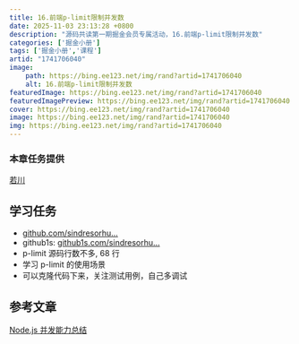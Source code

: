```yaml
---
title: 16.前端p-limit限制并发数
date: 2025-11-03 23:13:28 +0800
description: "源码共读第一期掘金会员专属活动，16.前端p-limit限制并发数"
categories: ['掘金小册']
tags: ['掘金小册','课程']
artid: "1741706040"
image:
    path: https://bing.ee123.net/img/rand?artid=1741706040
    alt: 16.前端p-limit限制并发数
featuredImage: https://bing.ee123.net/img/rand?artid=1741706040
featuredImagePreview: https://bing.ee123.net/img/rand?artid=1741706040
cover: https://bing.ee123.net/img/rand?artid=1741706040
image: https://bing.ee123.net/img/rand?artid=1741706040
img: https://bing.ee123.net/img/rand?artid=1741706040
---
```


### 本章任务提供
[若川](https://juejin.cn/user/1415826704971918)

## 学习任务

-   [github.com/sindresorhu…](https://link.juejin.cn/?target=https%3A%2F%2Fgithub.com%2Fsindresorhus%2Fp-limit "https://github.com/sindresorhus/p-limit")
-   github1s: [github1s.com/sindresorhu…](https://link.juejin.cn/?target=https%3A%2F%2Fgithub1s.com%2Fsindresorhus%2Fp-limit%2Fblob%2Fmain%2Findex.js "https://github1s.com/sindresorhus/p-limit/blob/main/index.js")
-   p-limit 源码行数不多, 68 行
-   学习 p-limit 的使用场景
-   可以克隆代码下来，关注测试用例，自己多调试

## 参考文章

[Node.js 并发能力总结](https://link.juejin.cn/?target=https%3A%2F%2Fmp.weixin.qq.com%2Fs%2F6LsPMIHdIOw3KO6F2sgRXg "https://mp.weixin.qq.com/s/6LsPMIHdIOw3KO6F2sgRXg")